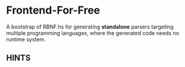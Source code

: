 # Frontend-For-Free

A bootstrap of RBNF.hs for generating **standalone** parsers targeting multiple programming languages, where the generated code needs no runtime system.


## HINTS
